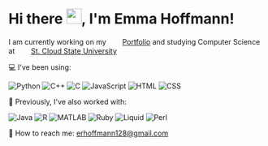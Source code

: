 # Hi there <img src="https://gifdb.com/images/high/waving-hand-black-and-white-erox5pacbap4ac1l.gif" width="30" height="30">, I'm Emma Hoffmann!

I am currently working on my &nbsp;<img src="https://img.icons8.com/?size=100&id=87836&format=png&color=EBEBEB" width="20" height="15"> [Portfolio](https://github.com/your-portfolio-link) and studying Computer Science at &nbsp;<img src="https://img.icons8.com/?size=100&id=1538&format=png&color=FFFFFF" width="20" height="15"> [St. Cloud State University](https://stcloudstate.edu)

💻 I've been using:  

![Python](https://img.shields.io/badge/-Python-d3d3d3?style=flat-square&logo=python&logoColor=black)
![C++](https://img.shields.io/badge/-C++-d3d3d3?style=flat-square&logo=c%2B%2B&logoColor=black)
![C](https://img.shields.io/badge/-C-d3d3d3?style=flat-square&logo=c&logoColor=black)
![JavaScript](https://img.shields.io/badge/-JavaScript-d3d3d3?style=flat-square&logo=javascript&logoColor=black)
![HTML](https://img.shields.io/badge/-HTML-d3d3d3?style=flat-square&logo=html5&logoColor=black)
![CSS](https://img.shields.io/badge/-CSS-d3d3d3?style=flat-square&logo=css3&logoColor=black)

🔧 Previously, I've also worked with:  

![Java](https://img.shields.io/badge/-Java-d3d3d3?style=flat-square&logo=java&logoColor=black)
![R](https://img.shields.io/badge/-R-d3d3d3?style=flat-square&logo=r&logoColor=black)
![MATLAB](https://img.shields.io/badge/-MATLAB-d3d3d3?style=flat-square&logo=mathworks&logoColor=black)
![Ruby](https://img.shields.io/badge/-Ruby-d3d3d3?style=flat-square&logo=ruby&logoColor=black)
![Liquid](https://img.shields.io/badge/-Liquid-d3d3d3?style=flat-square&logo=liquid&logoColor=black)
![Perl](https://img.shields.io/badge/-Perl-d3d3d3?style=flat-square&logo=perl&logoColor=black)

📧 How to reach me: erhoffmann128@gmail.com
